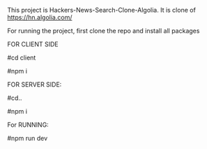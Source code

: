 
This project is Hackers-News-Search-Clone-Algolia.
It is clone of https://hn.algolia.com/


For running the project, first clone the repo and install all packages 

FOR CLIENT SIDE

#cd client

#npm i


FOR SERVER SIDE:

#cd..

#npm i 


For RUNNING:

#npm run dev


